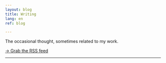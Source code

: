 ```yaml
---
layout: blog
title: Writing
lang: en
ref: blog

---
```

The occasional thought, sometimes related to my work.

[→ Grab the RSS feed](/feed.xml)

---